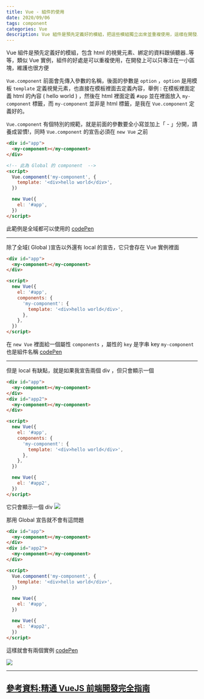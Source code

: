 ```yaml
---
title: Vue - 組件的使用
date: 2020/09/06
tags: component
categories: Vue
description: Vue 組件是預先定義好的模組，把這些模組獨立出來並重複使用，這樣在開發上就可以只專注在一小區塊
---
```


Vue 組件是預先定義好的模組，包含 html 的視覺元素、綁定的資料跟偵聽器..等等，類似 Vue 實例，組件的好處是可以重複使用，在開發上可以只專注在一小區塊，維護也很方便

`Vue.component` 前面會先傳入參數的名稱，後面的參數是 `option` ，`option` 是用模板 `template` 定義視覺元素，也直接在模板裡面去定義內容，舉例 : 在模板裡面定義 html 的內容 ( hello world ) ，然後在 html 裡面定義 `#app` 並在裡面放入 `my-component` 標籤，而 `my-component` 並非是 html 標籤，是我在 `Vue.component` 定義好的。

`Vue.component` 有個特別的規範，就是前面的參數要全小寫並加上「 - 」分開，請養成習慣!，同時 `Vue.component` 的宣告必須在 `new Vue` 之前

```html
<div id="app">
  <my-component></my-component>
</div>

<!-- 此為 Global 的 component  -->
<script>
  Vue.component('my-component', {
    template: '<div>hello world</div>',
  })

  new Vue({
    el: '#app',
  })
</script>
```

此範例是全域都可以使用的
[codePen](https://codepen.io/gleofgja/pen/mdPEaEo?editors=1010)

---

除了全域( Global )宣告以外還有 local 的宣告，它只會存在 Vue 實例裡面

```html
<div id="app">
  <my-component></my-component>
</div>

<script>
  new Vue({
    el: '#app',
    components: {
      'my-component': {
        template: '<div>hello world</div>',
      },
    },
  })
</script>
```

在 `new Vue` 裡面給一個屬性 `components` ，屬性的 `key` 是字串 key `my-component` 也是組件名稱
[codePen](https://codepen.io/gleofgja/pen/xxVEmOL?editors=1010)

---

但是 local 有缺點，就是如果我宣告兩個 div ，但只會顯示一個

```html
<div id="app">
  <my-component></my-component>
</div>
<div id="app2">
  <my-component></my-component>
</div>

<script>
  new Vue({
    el: '#app',
    components: {
      'my-component': {
        template: '<div>hello world</div>',
      },
    },
  })

  new Vue({
    el: '#app2',
  })
</script>
```

它只會顯示一個 div
![](https://i.imgur.com/WhYn9TS.png)

那用 Global 宣告就不會有這問題

```html
<div id="app">
  <my-component></my-component>
</div>
<div id="app2">
  <my-component></my-component>
</div>

<script>
  Vue.component('my-component', {
    template: '<div>hello world</div>',
  })

  new Vue({
    el: '#app',
  })

  new Vue({
    el: '#app2',
  })
</script>
```

這樣就會有兩個實例
[codePen](https://codepen.io/gleofgja/pen/NWNReXP?editors=1010)

![](https://i.imgur.com/AT9IjlF.png)

---

## [參考資料:精通 VueJS 前端開發完全指南](https://hiskio.com/courses/145)
